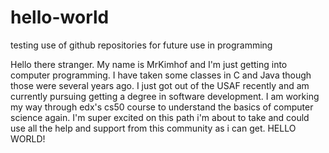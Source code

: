 # hello-world
testing use of github repositories for future use in programming

Hello there stranger. My name is MrKimhof and I'm just getting into computer programming. I have taken some classes in C and Java though those were several years ago. I just got out of the USAF recently and am currently pursuing getting a degree in software development. I am working my way through edx's cs50 course to understand the basics of computer science again. I'm super excited on this path i'm about to take and could use all the help and support from this community as i can get. HELLO WORLD!
